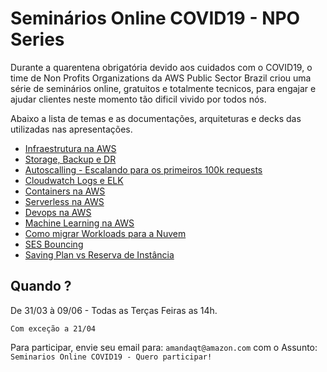 # Seminários Online COVID19 - NPO Series

Durante a quarentena obrigatória devido aos cuidados com o COVID19, o time de Non Profits Organizations da AWS Public Sector Brazil criou uma série de seminários online, gratuitos e totalmente tecnicos, para engajar e ajudar clientes neste momento tão dificil vivido por todos nós.

Abaixo a lista de temas e as documentações, arquiteturas e decks das utilizadas nas apresentações.

- [Infraestrutura na AWS](https://github.com/mandalvesq/webinars-aws-series-1/tree/master/01-infraestrutura-na-aws)
- [Storage, Backup e DR](https://github.com/mandalvesq/webinars-aws-series-1/tree/master/02-storage-backup-dr)
- [Autoscalling - Escalando para os primeiros 100k requests](https://github.com/mandalvesq/webinars-aws-series-1/tree/master/03-autoscalling-100k-requests)
- [Cloudwatch Logs e ELK](https://github.com/mandalvesq/webinars-aws-series-1/tree/master/04-cloudwatchlogs-elk)
- [Containers na AWS]()
- [Serverless na AWS]()
- [Devops na AWS]()
- [Machine Learning na AWS]()
- [Como migrar Workloads para a Nuvem]()
- [SES Bouncing]()
- [Saving Plan vs Reserva de Instância]()

## Quando ?

De 31/03 à 09/06 - Todas as Terças Feiras as 14h. 


```Com exceção a 21/04```

Para participar, envie seu email para: `amandaqt@amazon.com` com o Assunto: `Seminarios Online COVID19 - Quero participar!`


